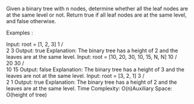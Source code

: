 Given a binary tree with n nodes, determine whether all the leaf nodes are at the same level or not. Return true if all leaf nodes are at the same level, and false otherwise.

Examples :

Input: root = [1, 2, 3]
    1
   / \
  2   3
Output: true
Explanation: The binary tree has a height of 2 and the leaves are at the same level.
Input: root = [10, 20, 30, 10, 15, N, N]
    10
   /  \
 20   30
 /  \
 10   15
Output: false
Explanation: The binary tree has a height of 3 and the leaves are not at the same level.
Input: root = [3, 2, 1]
    3
   / \
  2   1
Output: true
Explanation: The binary tree has a height of 2 and the leaves are at the same level.
Time Complexity: O(n)Auxiliary Space: O(height of tree)